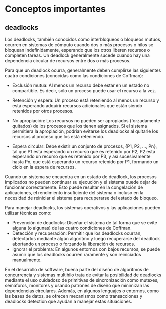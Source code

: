 # Conceptos importantes

## deadlocks

Los deadlocks, también conocidos como interbloqueos o bloqueos mutuos, ocurren en sistemas de cómputo cuando dos o más procesos o hilos se bloquean indefinidamente, esperando que los otros liberen recursos o completen tareas. Un deadlock generalmente sucede cuando hay una dependencia circular de recursos entre dos o más procesos.

Para que un deadlock ocurra, generalmente deben cumplirse las siguientes cuatro condiciones (conocidas como las condiciones de Coffman):

-   Exclusión mutua: Al menos un recurso debe estar en un estado no compartible. Es decir, sólo un proceso puede usar el recurso a la vez.

-   Retención y espera: Un proceso está reteniendo al menos un recurso y está esperando adquirir recursos adicionales que están siendo retenidos por otros procesos.

-   No apropiación: Los recursos no pueden ser apropiados (forzadamente quitados) de los procesos que los tienen asignados. Si el sistema permitiera la apropiación, podrían evitarse los deadlocks al quitarle los recursos al proceso que los está reteniendo.

-   Espera circular: Debe existir un conjunto de procesos, {P1, P2, ..., Pn}, tal que P1 está esperando un recurso que es retenido por P2, P2 está esperando un recurso que es retenido por P3, y así sucesivamente hasta Pn, que está esperando un recurso retenido por P1, formando un ciclo en la espera de recursos.

Cuando un sistema se encuentra en un estado de deadlock, los procesos implicados no pueden continuar su ejecución y el sistema puede dejar de funcionar correctamente. Esto puede resultar en la congelación de aplicaciones, el rendimiento insuficiente del sistema o incluso en la necesidad de reiniciar el sistema para recuperarse del estado de bloqueo.

Para manejar deadlocks, los sistemas operativos y las aplicaciones pueden utilizar técnicas como:

-   Prevención de deadlocks: Diseñar el sistema de tal forma que se evite alguna (o algunas) de las cuatro condiciones de Coffman.
-   Detección y recuperación: Permitir que los deadlocks ocurran, detectarlos mediante algún algoritmo y luego recuperarse del deadlock abortando un proceso o forzando la liberación de recursos.
-   Ignorar el problema: En algunos entornos con bajos recursos, se puede asumir que los deadlocks ocurren raramente y son reiniciados manualmente.

En el desarrollo de software, buena parte del diseño de algoritmos de concurrencia y sistemas multihilo trata de evitar la posibilidad de deadlocks mediante el uso cuidadoso de primitivas de sincronización como mutexes, semáforos, monitores y usando patrones de diseño que minimizan las dependencias circulares. Además, en algunos lenguajes o entornos, como las bases de datos, se ofrecen mecanismos como transacciones y deadlocks detection que ayudan a manejar estas situaciones.
